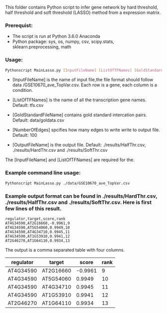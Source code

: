 This folder contains Python script to infer gene network by hard threshold, half threshold and soft threshold (LASSO) method from a expression matrix.

### Prerequist:

* The script is run at Python 3.6.0 Anaconda
* Python package: sys, os, numpy, csv, scipy.stats, sklearn.preprocessing, math

### Usage:
```bash
Pythonscript MainLasso.py [InputFileName] [ListOfTFNames] [GoldStandardFileName] [NumberOfEdges] [OutputFileName]
```
* [InputFileName] is the name of input file,the file format should follow data /GSE10670_ave_TopVar.csv. Each row is a gene, each column is a condition.

* [ListOfTFNames] is the name of all the transcription gene names. Default: tfs.csv

* [GoldStandardFileName] contains gold standard intercation pairs. Default: data/goldata.csv

* [NumberOfEdges] spcifies how many edges to write write to output file. Default: 100

* [OutputFileName] is the output file. Default: ./results/HalfThr.csv, ./results/HardThr.csv and ./results/SoftThr.csv

The [InputFileName] and [ListOfTFNames] are required for the.

### Example command line usage:
```bash
Pythonscript MainLasso.py ./data/GSE10670_ave_TopVar.csv 
```
### Example output format can be found in ./results/HardThr.csv, ./results/HalfThr.csv and ./results/SoftThr.csv. Here is first few lines of this result.

```
regulator,target,score,rank
AT4G34590,AT2G16660,-0.9961,9
AT4G34590,AT5G54060,0.9949,10
AT4G34590,AT4G34710,0.9945,11
AT4G34590,AT1G53910,0.9941,12
AT2G46270,AT1G64110,0.9934,13
``` 
The output is a comma separated table with four columns.

|regulator|target|score|rank|
|---|---|---|---|
|AT4G34590|AT2G16660|-0.9961|9|
|AT4G34590|AT5G54060|0.9949|10|
|AT4G34590|AT4G34710|0.9945|11|
|AT4G34590|AT1G53910|0.9941|12|
|AT2G46270|AT1G64110|0.9934|13|


